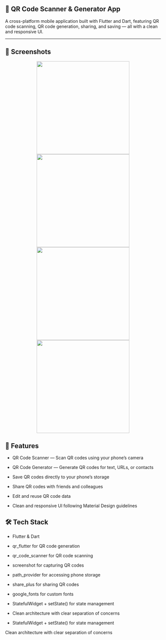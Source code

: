 📝 QR Code Scanner & Generator App
---
A cross-platform mobile application built with Flutter and Dart, featuring QR code scanning, QR code generation, sharing, and saving — all with a clean and responsive UI.

---
## 📱 Screenshots

<div align="center">
  <img src="https://github.com/user-attachments/assets/380c38cb-efa4-4a2e-a6be-ec0a0a9cc215" width="300">
  <img src="https://github.com/user-attachments/assets/0c80d12a-4854-4859-977d-bf7f49f9a96c" width="300">
  <img src="https://github.com/user-attachments/assets/917549d0-d82d-4afb-b8d1-7b93d3aa20ba" width="300">
  <img src="https://github.com/user-attachments/assets/ee4cb792-8fec-4811-9797-0e650f6d6d64" width="300">
</div>




🚀 Features
--
- QR Code Scanner — Scan QR codes using your phone’s camera

- QR Code Generator — Generate QR codes for text, URLs, or contacts

- Save QR codes directly to your phone’s storage

- Share QR codes with friends and colleagues

- Edit and reuse QR code data

- Clean and responsive UI following Material Design guidelines


🛠️ Tech Stack
--
- Flutter & Dart

- qr_flutter for QR code generation

- qr_code_scanner for QR code scanning

- screenshot for capturing QR codes

- path_provider for accessing phone storage

- share_plus for sharing QR codes

- google_fonts for custom fonts

- StatefulWidget + setState() for state management

- Clean architecture with clear separation of concerns
  
- StatefulWidget + setState() for state management

Clean architecture with clear separation of concerns

